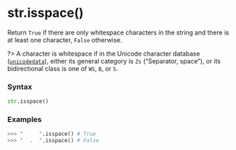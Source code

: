 # str.isspace()

Return `True` if there are only whitespace characters in the string and there is at least one character, `False` otherwise.

?> A character is whitespace if in the Unicode character database ([`unicodedata`](/modules/unicodedata.md)), either its general category is `Zs` (“Separator, space”), or its bidirectional class is one of `WS`, `B`, or `S`.

### Syntax

```python
str.isspace()
```

### Examples

```python
>>> "     ".isspace() # True
>>> "  .  ".isspace() # False
```
